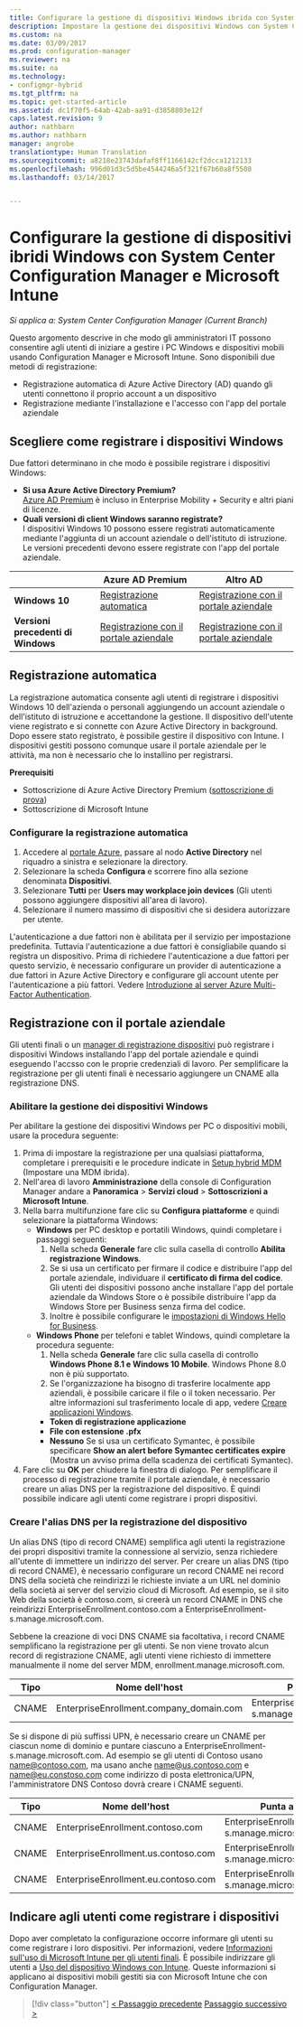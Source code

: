 ```yaml
---
title: Configurare la gestione di dispositivi Windows ibrida con System Center Configuration Manager e Microsoft Intune | Microsoft Docs
description: Impostare la gestione dei dispositivi Windows con System Center Configuration Manager e Microsoft Intune.
ms.custom: na
ms.date: 03/09/2017
ms.prod: configuration-manager
ms.reviewer: na
ms.suite: na
ms.technology:
- configmgr-hybrid
ms.tgt_pltfrm: na
ms.topic: get-started-article
ms.assetid: dc1f70f5-64ab-42ab-aa91-d3858803e12f
caps.latest.revision: 9
author: nathbarn
ms.author: nathbarn
manager: angrobe
translationtype: Human Translation
ms.sourcegitcommit: a8218e23743dafaf8ff1166142cf2dcca1212133
ms.openlocfilehash: 996d01d3c5d5be4544246a5f321f67b60a8f5508
ms.lasthandoff: 03/14/2017


---
```

# <a name="set-up-windows-hybrid-device-management-with-system-center-configuration-manager-and-microsoft-intune"></a>Configurare la gestione di dispositivi ibridi Windows con System Center Configuration Manager e Microsoft Intune

*Si applica a: System Center Configuration Manager (Current Branch)*

Questo argomento descrive in che modo gli amministratori IT possono consentire agli utenti di iniziare a gestire i PC Windows e dispositivi mobili usando Configuration Manager e Microsoft Intune. Sono disponibili due metodi di registrazione:
-  Registrazione automatica di Azure Active Directory (AD) quando gli utenti connettono il proprio account a un dispositivo
- Registrazione mediante l'installazione e l'accesso con l'app del portale aziendale

## <a name="choose-how-to-enroll-windows-devices"></a>Scegliere come registrare i dispositivi Windows

Due fattori determinano in che modo è possibile registrare i dispositivi Windows:
- **Si usa Azure Active Directory Premium?** <br>[Azure AD Premium](https://docs.microsoft.com/azure/active-directory/active-directory-get-started-premium) è incluso in Enterprise Mobility + Security e altri piani di licenze.
- **Quali versioni di client Windows saranno registrate?** <br>I dispositivi Windows 10 possono essere registrati automaticamente mediante l'aggiunta di un account aziendale o dell'istituto di istruzione. Le versioni precedenti devono essere registrate con l'app del portale aziendale.

||**Azure AD Premium**|**Altro AD**|
|----------|---------------|---------------|  
|**Windows 10**|[Registrazione automatica](#automatic-enrollment) |[Registrazione con il portale aziendale](#company-portal-enrollment)|
|**Versioni precedenti di Windows**|[Registrazione con il portale aziendale](#company-portal-enrollment)|[Registrazione con il portale aziendale](#company-portal-enrollment)|

## <a name="automatic-enrollment"></a>Registrazione automatica

La registrazione automatica consente agli utenti di registrare i dispositivi Windows 10 dell'azienda o personali aggiungendo un account aziendale o dell'istituto di istruzione e accettandone la gestione. Il dispositivo dell'utente viene registrato e si connette con Azure Active Directory in background. Dopo essere stato registrato, è possibile gestire il dispositivo con Intune. I dispositivi gestiti possono comunque usare il portale aziendale per le attività, ma non è necessario che lo installino per registrarsi.

**Prerequisiti**
- Sottoscrizione di Azure Active Directory Premium ([sottoscrizione di prova](http://go.microsoft.com/fwlink/?LinkID=816845))
- Sottoscrizione di Microsoft Intune

### <a name="configure-automatic-enrollment"></a>Configurare la registrazione automatica

1. Accedere al [portale Azure](https://manage.windowsazure.com), passare al nodo **Active Directory** nel riquadro a sinistra e selezionare la directory.
2. Selezionare la scheda **Configura** e scorrere fino alla sezione denominata **Dispositivi**.
3. Selezionare **Tutti** per **Users may workplace join devices** (Gli utenti possono aggiungere dispositivi all'area di lavoro).
4. Selezionare il numero massimo di dispositivi che si desidera autorizzare per utente.

L'autenticazione a due fattori non è abilitata per il servizio per impostazione predefinita. Tuttavia l'autenticazione a due fattori è consigliabile quando si registra un dispositivo. Prima di richiedere l'autenticazione a due fattori per questo servizio, è necessario configurare un provider di autenticazione a due fattori in Azure Active Directory e configurare gli account utente per l'autenticazione a più fattori. Vedere [Introduzione al server Azure Multi-Factor Authentication](https://docs.microsoft.com/azure/multi-factor-authentication/multi-factor-authentication-get-started-cloud).

## <a name="company-portal-enrollment"></a>Registrazione con il portale aziendale
Gli utenti finali o un [manager di registrazione dispositivi](enroll-devices-with-device-enrollment-manager.md) può registrare i dispositivi Windows installando l'app del portale aziendale e quindi eseguendo l'accsso con le proprie credenziali di lavoro. Per semplificare la registrazione per gli utenti finali è necessario aggiungere un CNAME alla registrazione DNS.

### <a name="enable-windows-device-management"></a>Abilitare la gestione dei dispositivi Windows
Per abilitare la gestione dei dispositivi Windows per PC o dispositivi mobili, usare la procedura seguente:

1.  Prima di impostare la registrazione per una qualsiasi piattaforma, completare i prerequisiti e le procedure indicate in [Setup hybrid MDM](setup-hybrid-mdm.md) (Impostare una MDM ibrida).  
2.  Nell'area di lavoro **Amministrazione** della console di Configuration Manager andare a **Panoramica** > **Servizi cloud** > **Sottoscrizioni a Microsoft Intune**.  
3.  Nella barra multifunzione fare clic su **Configura piattaforme** e quindi selezionare la piattaforma Windows:
    - **Windows** per PC desktop e portatili Windows, quindi completare i passaggi seguenti:
      1. Nella scheda **Generale** fare clic sulla casella di controllo **Abilita registrazione Windows**.
      2. Se si usa un certificato per firmare il codice e distribuire l'app del portale aziendale, individuare il **certificato di firma del codice**. Gli utenti dei dispositivi possono anche installare l'app del portale aziendale da Windows Store o è possibile distribuire l'app da Windows Store per Business senza firma del codice.
      3. Inoltre è possibile configurare le [impostazioni di Windows Hello for Business](windows-hello-for-business-settings.md).
    - **Windows Phone** per telefoni e tablet Windows, quindi completare la procedura seguente:
      1. Nella scheda **Generale** fare clic sulla casella di controllo **Windows Phone 8.1 e Windows 10 Mobile**. Windows Phone 8.0 non è più supportato.
      2. Se l'organizzazione ha bisogno di trasferire localmente app aziendali, è possibile caricare il file o il token necessario. Per altre informazioni sul trasferimento locale di app, vedere [Creare applicazioni Windows](https://docs.microsoft.com/sccm/apps/get-started/creating-windows-applications).
        - **Token di registrazione applicazione**
        - **File con estensione .pfx**
        - **Nessuno** Se si usa un certificato Symantec, è possibile specificare **Show an alert before Symantec certificates expire** (Mostra un avviso prima della scadenza dei certificati Symantec).
4. Fare clic su **OK** per chiudere la finestra di dialogo.  Per semplificare il processo di registrazione tramite il portale aziendale, è necessario creare un alias DNS per la registrazione del dispositivo. È quindi possibile indicare agli utenti come registrare i propri dispositivi.

### <a name="create-dns-alias-for-device-enrollment"></a>Creare l'alias DNS per la registrazione del dispositivo  
Un alias DNS (tipo di record CNAME) semplifica agli utenti la registrazione dei propri dispositivi tramite la connessione al servizio, senza richiedere all'utente di immettere un indirizzo del server. Per creare un alias DNS (tipo di record CNAME), è necessario configurare un record CNAME nei record DNS della società che reindirizzi le richieste inviate a un URL nel dominio della società ai server del servizio cloud di Microsoft.  Ad esempio, se il sito Web della società è contoso.com, si creerà un record CNAME in DNS che reindirizzi EnterpriseEnrollment.contoso.com a EnterpriseEnrollment-s.manage.microsoft.com.  

 Sebbene la creazione di voci DNS CNAME sia facoltativa, i record CNAME semplificano la registrazione per gli utenti. Se non viene trovato alcun record di registrazione CNAME, agli utenti viene richiesto di immettere manualmente il nome del server MDM, enrollment.manage.microsoft.com.

|Tipo|Nome dell'host|Punta a|TTL|  
|----------|---------------|---------------|---|
|CNAME|EnterpriseEnrollment.company_domain.com|EnterpriseEnrollment-s.manage.microsoft.com| 1 ora|

Se si dispone di più suffissi UPN, è necessario creare un CNAME per ciascun nome di dominio e puntare ciascuno a EnterpriseEnrollment-s.manage.microsoft.com. Ad esempio se gli utenti di Contoso usano name@contoso.com, ma usano anche name@us.contoso.com e name@eu.constoso.com come indirizzo di posta elettronica/UPN, l'amministratore DNS Contoso dovrà creare i CNAME seguenti.

|Tipo|Nome dell'host|Punta a|TTL|  
|----------|---------------|---------------|---|
|CNAME|EnterpriseEnrollment.contoso.com|EnterpriseEnrollment-s.manage.microsoft.com|1 ora|
|CNAME|EnterpriseEnrollment.us.contoso.com|EnterpriseEnrollment-s.manage.microsoft.com|1 ora|
|CNAME|EnterpriseEnrollment.eu.contoso.com|EnterpriseEnrollment-s.manage.microsoft.com| 1 ora|

## <a name="tell-users-how-to-enroll-devices"></a>Indicare agli utenti come registrare i dispositivi  

 Dopo aver completato la configurazione occorre informare gli utenti su come registrare i loro dispositivi. Per informazioni, vedere [Informazioni sull'uso di Microsoft Intune per gli utenti finali](https://docs.microsoft.com/intune/deploy-use/what-to-tell-your-end-users-about-using-microsoft-intune). È possibile indirizzare gli utenti a [Uso del dispositivo Windows con Intune](https://docs.microsoft.com/intune/enduser/enroll-your-device-in-intune-windows). Queste informazioni si applicano ai dispositivi mobili gestiti sia con Microsoft Intune che con Configuration Manager.

> [!div class="button"]
[< Passaggio precedente](create-service-connection-point.md)  [Passaggio successivo >](set-up-additional-management.md)

